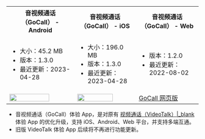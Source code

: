 <table>
  <colgroup>
    <col>
    <col>
    <col>
  </colgroup>
<tbody><tr>
<th>音视频通话（GoCall） - <b>Android</b></th>
<th>音视频通话（GoCall） - <b>iOS</b></th>
<th>音视频通话（GoCall） - <b>Web</b></th>
</tr>
<tr>
<td><ul><li>大小：45.2 MB</li><li>版本：1.3.0</li><li>最近更新：2023-04-28</li></ul></td>
<td><ul><li>大小：196.0 MB</li><li>版本：1.3.0</li><li>最近更新：2023-04-28</li></ul></td>
<td><ul><li>版本：1.2.0</li><li>最近更新：2022-08-02</li></ul></td>
</tr>
<tr>
<td><a href="https://storage.zego.im/GoCall/GoCall.apk" title="手机扫码体验，或浏览器点击下载。"><img src="https://zego-platform-growth.oss-cn-shanghai.aliyuncs.com/official-website/zego/experience-app/img_videocall_app_android.png" width="80%"></a></td>
<td><a href="https://apps.apple.com/cn/app/gocall/id1600603263" target="_blank" title="手机扫码体验，或浏览器点击下载。"><img src="https://zego-platform-growth.oss-cn-shanghai.aliyuncs.com/official-website/zego/experience-app/img_videocall_app_ios%402x.png" width="80%"></a></td>
<td><a href="https://gocall.zego.im/#/index" class="md-btn-primary important" target="_blank" title="点击按钮，打开网页。"><span class="text">GoCall 网页版</span></a></td>
</tr>
</tbody></table>


<div class="mk-hint">

- 音视频通话（GoCall）体验 App，是对原有 [视频通话（VideoTalk）\|_blank](https://doc-zh.zego.im/scene-plan/9) 体验 App 的优化升级，支持 iOS、Android、Web 平台，并支持多端互通。
- 旧版 VideoTalk 体验 App 后续将不再进行功能更新。
</div>











